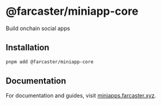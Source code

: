 # @farcaster/miniapp-core

Build onchain social apps

## Installation

```bash
pnpm add @farcaster/miniapp-core
```

## Documentation

For documentation and guides, visit [miniapps.farcaster.xyz](https://miniapps.farcaster.xyz).
